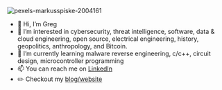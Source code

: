 ![pexels-markusspiske-2004161](https://github.com/user-attachments/assets/8d22576d-730f-4d8c-a41c-54f6c2d07429)

- 👋 Hi, I’m Greg
- 👀 I’m interested in cybersecurity, threat intelligence, software, data & cloud engineering, open source, electrical engineering, history, geopolitics, anthropology, and Bitcoin.
- 🌱 I’m currently learning malware reverse engineering, c/c++, circuit design, microcontroller programming
- 📫 You can reach me on [LinkedIn](https://www.linkedin.com/in/gwilkinson01/)
- ✏️ Checkout my [blog/website](https://gwilkinson01.github.io/)

<!---
gwilkinson01/gwilkinson01 is a ✨ special ✨ repository because its `README.md` (this file) appears on your GitHub profile.
You can click the Preview link to take a look at your changes.
--->
